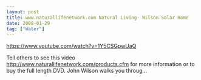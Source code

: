 ```yaml
---
layout: post
title: www.naturallifenetwork.com Natural Living- Wilson Solar Home
date: 2008-01-29
tag: ["Water"]
---
```


https://www.youtube.com/watch?v=1Y5CSGpwUaQ  

Tell others to see this video http://www.naturallifenetwork.com/products.cfm for more information or to buy the full length DVD. John Wilson walks you throug...
